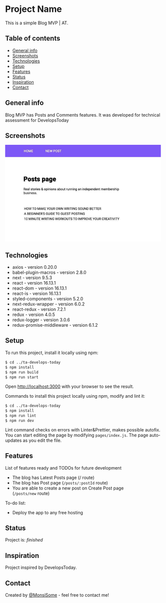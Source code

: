 # Project Name
This is a simple Blog MVP | AT.

## Table of contents
* [General info](#general-info)
* [Screenshots](#screenshots)
* [Technologies](#technologies)
* [Setup](#setup)
* [Features](#features)
* [Status](#status)
* [Inspiration](#inspiration)
* [Contact](#contact)

## General info
Blog MVP has Posts and Comments features. It was developed for technical assessment for DevelopsToday

## Screenshots
![Example screenshot](./img/Blog_post_MVP_Home.jpg)

## Technologies
* axios - version 0.20.0
* babel-plugin-macros - version 2.8.0
* next - version 9.5.3
* react - version 16.13.1
* react-dom - version 16.13.1
* react-is - version 16.13.1
* styled-components - version 5.2.0
* next-redux-wrapper - version 6.0.2
* react-redux - version 7.2.1
* redux - version 4.0.5
* redux-logger - version 3.0.6
* redux-promise-middleware - version 6.1.2

## Setup
To run this project, install it locally using npm:

```
$ cd ../ta-develops-today
$ npm install
$ npm run build
$ npm run start
```

Open [http://localhost:3000](http://localhost:3000) with your browser to see the result.

Commands to install this project locally using npm, modify and lint it:

```
$ cd ../ta-develops-today
$ npm install
$ npm run lint
$ npm run dev
```

Lint command checks on errors with Linter&Prettier, makes possible autofix.
You can start editing the page by modifying `pages/index.js`. The page auto-updates as you edit the file.

## Features
List of features ready and TODOs for future development
* The blog has Latest Posts page (/ route)
* The blog has Post page (`/posts/:postId` route)
* You are able to create a new post on Create Post page (`/posts/new` route)

To-do list:
* Deploy the app to any free hosting

## Status
Project is: _finished_

## Inspiration
Project inspired by DevelopsToday.

## Contact
Created by [@MonsiSome](https://github.com/MonsiSome/) - feel free to contact me!